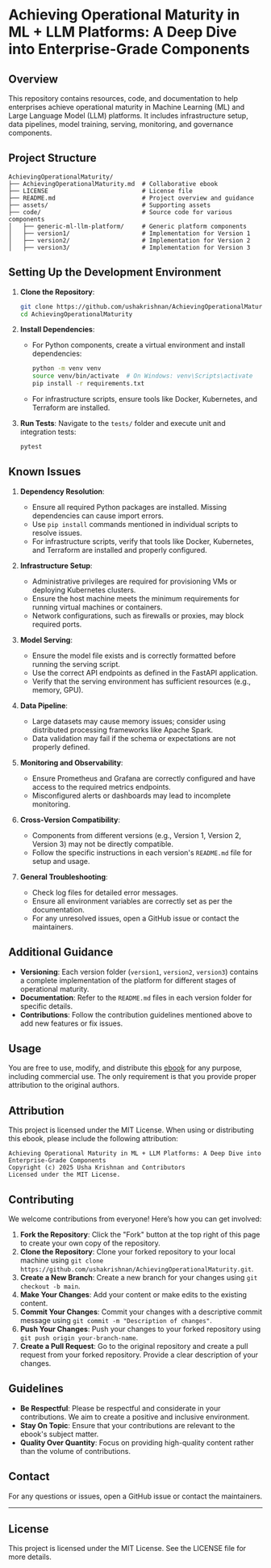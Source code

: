 # Achieving Operational Maturity in ML + LLM Platforms: A Deep Dive into Enterprise-Grade Components

## Overview
This repository contains resources, code, and documentation to help enterprises achieve operational maturity in Machine Learning (ML) and Large Language Model (LLM) platforms. It includes infrastructure setup, data pipelines, model training, serving, monitoring, and governance components.

## Project Structure
```
AchievingOperationalMaturity/
├── AchievingOperationalMaturity.md  # Collaborative ebook
├── LICENSE                          # License file
├── README.md                        # Project overview and guidance
├── assets/                          # Supporting assets
├── code/                            # Source code for various components
│   ├── generic-ml-llm-platform/     # Generic platform components
│   ├── version1/                    # Implementation for Version 1
│   ├── version2/                    # Implementation for Version 2
│   ├── version3/                    # Implementation for Version 3
```

## Setting Up the Development Environment
1. **Clone the Repository**:
   ```bash
   git clone https://github.com/ushakrishnan/AchievingOperationalMaturity.git
   cd AchievingOperationalMaturity
   ```

2. **Install Dependencies**:
   - For Python components, create a virtual environment and install dependencies:
     ```bash
     python -m venv venv
     source venv/bin/activate  # On Windows: venv\Scripts\activate
     pip install -r requirements.txt
     ```
   - For infrastructure scripts, ensure tools like Docker, Kubernetes, and Terraform are installed.

3. **Run Tests**:
   Navigate to the `tests/` folder and execute unit and integration tests:
   ```bash
   pytest
   ```

## Known Issues

1. **Dependency Resolution**:
   - Ensure all required Python packages are installed. Missing dependencies can cause import errors.
   - Use `pip install` commands mentioned in individual scripts to resolve issues.
   - For infrastructure scripts, verify that tools like Docker, Kubernetes, and Terraform are installed and properly configured.

2. **Infrastructure Setup**:
   - Administrative privileges are required for provisioning VMs or deploying Kubernetes clusters.
   - Ensure the host machine meets the minimum requirements for running virtual machines or containers.
   - Network configurations, such as firewalls or proxies, may block required ports.

3. **Model Serving**:
   - Ensure the model file exists and is correctly formatted before running the serving script.
   - Use the correct API endpoints as defined in the FastAPI application.
   - Verify that the serving environment has sufficient resources (e.g., memory, GPU).

4. **Data Pipeline**:
   - Large datasets may cause memory issues; consider using distributed processing frameworks like Apache Spark.
   - Data validation may fail if the schema or expectations are not properly defined.

5. **Monitoring and Observability**:
   - Ensure Prometheus and Grafana are correctly configured and have access to the required metrics endpoints.
   - Misconfigured alerts or dashboards may lead to incomplete monitoring.

6. **Cross-Version Compatibility**:
   - Components from different versions (e.g., Version 1, Version 2, Version 3) may not be directly compatible.
   - Follow the specific instructions in each version's `README.md` file for setup and usage.

7. **General Troubleshooting**:
   - Check log files for detailed error messages.
   - Ensure all environment variables are correctly set as per the documentation.
   - For any unresolved issues, open a GitHub issue or contact the maintainers.

## Additional Guidance
- **Versioning**: Each version folder (`version1`, `version2`, `version3`) contains a complete implementation of the platform for different stages of operational maturity.
- **Documentation**: Refer to the `README.md` files in each version folder for specific details.
- **Contributions**: Follow the contribution guidelines mentioned above to add new features or fix issues.

## Usage

You are free to use, modify, and distribute this [ebook](./AchievingOperationalMaturity.md) for any purpose, including commercial use. The only requirement is that you provide proper attribution to the original authors.

## Attribution

This project is licensed under the MIT License. When using or distributing this ebook, please include the following attribution:

```
Achieving Operational Maturity in ML + LLM Platforms: A Deep Dive into Enterprise-Grade Components
Copyright (c) 2025 Usha Krishnan and Contributors
Licensed under the MIT License.
```

## Contributing

We welcome contributions from everyone! Here’s how you can get involved:

1. **Fork the Repository**: Click the "Fork" button at the top right of this page to create your own copy of the repository.
2. **Clone the Repository**: Clone your forked repository to your local machine using `git clone https://github.com/ushakrishnan/AchievingOperationalMaturity.git`.
3. **Create a New Branch**: Create a new branch for your changes using `git checkout -b main`.
4. **Make Your Changes**: Add your content or make edits to the existing content.
5. **Commit Your Changes**: Commit your changes with a descriptive commit message using `git commit -m "Description of changes"`.
6. **Push Your Changes**: Push your changes to your forked repository using `git push origin your-branch-name`.
7. **Create a Pull Request**: Go to the original repository and create a pull request from your forked repository. Provide a clear description of your changes.

## Guidelines

- **Be Respectful**: Please be respectful and considerate in your contributions. We aim to create a positive and inclusive environment.
- **Stay On Topic**: Ensure that your contributions are relevant to the ebook's subject matter.
- **Quality Over Quantity**: Focus on providing high-quality content rather than the volume of contributions.

## Contact
For any questions or issues, open a GitHub issue or contact the maintainers.

---

## License
This project is licensed under the MIT License. See the LICENSE file for more details.
